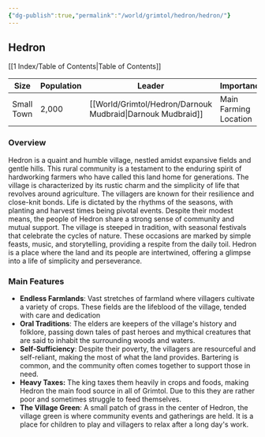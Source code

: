 ```yaml
---
{"dg-publish":true,"permalink":"/world/grimtol/hedron/hedron/"}
---
```


## Hedron
[[1 Index/Table of Contents\|Table of Contents]]

| Size       | Population | Leader               | Importance            | Location    |
| ---------- | ---------- | -------------------- | --------------------- | ----------- |
| Small Town | 2,000      | [[World/Grimtol/Hedron/Darnouk Mudbraid\|Darnouk Mudbraid]] | Main Farming Location | [[World/Grimtol/Grimtol\|Grimtol]] |
### Overview
Hedron is a quaint and humble village, nestled amidst expansive fields and gentle hills. This rural community is a testament to the enduring spirit of hardworking farmers who have called this land home for generations. The village is characterized by its rustic charm and the simplicity of life that revolves around agriculture. The villagers are known for their resilience and close-knit bonds. Life is dictated by the rhythms of the seasons, with planting and harvest times being pivotal events. Despite their modest means, the people of Hedron share a strong sense of community and mutual support. The village is steeped in tradition, with seasonal festivals that celebrate the cycles of nature. These occasions are marked by simple feasts, music, and storytelling, providing a respite from the daily toil. Hedron is a place where the land and its people are intertwined, offering a glimpse into a life of simplicity and perseverance. 

### Main Features
- **Endless Farmlands**: Vast stretches of farmland where villagers cultivate a variety of crops. These fields are the lifeblood of the village, tended with care and dedication
- **Oral Traditions**: The elders are keepers of the village's history and folklore, passing down tales of past heroes and mythical creatures that are said to inhabit the surrounding woods and waters.
- **Self-Sufficiency**: Despite their poverty, the villagers are resourceful and self-reliant, making the most of what the land provides. Bartering is common, and the community often comes together to support those in need.
- **Heavy Taxes:** The king taxes them heavily in crops and foods, making Hedron the main food source in all of Grimtol. Due to this they are rather poor and sometimes struggle to feed themselves.
- **The Village Green**: A small patch of grass in the center of Hedron, the village green is where community events and gatherings are held. It is a place for children to play and villagers to relax after a long day's work. 